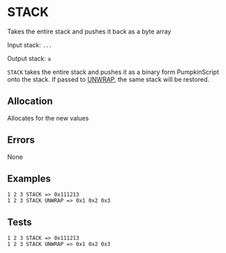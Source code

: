 # STACK

Takes the entire stack and pushes it back as a byte array

Input stack: `...`

Output stack: `a`

`STACK` takes the entire stack and pushes it as a binary
form PumpkinScript onto the stack. If passed to [UNWRAP](UNWRAP.md),
the same stack will be restored.

## Allocation

Allocates for the new values

## Errors

None

## Examples

```
1 2 3 STACK => 0x111213
1 2 3 STACK UNWRAP => 0x1 0x2 0x3
```

## Tests

```
1 2 3 STACK => 0x111213
1 2 3 STACK UNWRAP => 0x1 0x2 0x3
```
